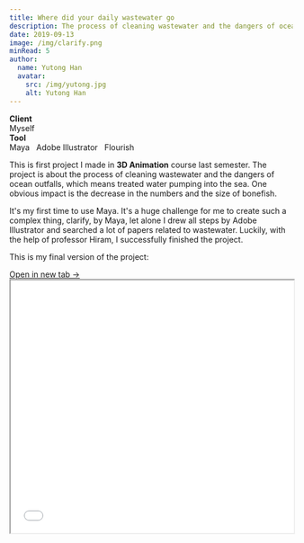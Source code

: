 ```yaml
---
title: Where did your daily wastewater go
description: The process of cleaning wastewater and the dangers of ocean outfalls
date: 2019-09-13
image: /img/clarify.png
minRead: 5
author:
  name: Yutong Han
  avatar:
    src: /img/yutong.jpg
    alt: Yutong Han
---
```


<div class="grid grid-cols-2 gap-4 mb-8">
  <div class="bg-blue-50 rounded-lg p-4">
    <strong>Client</strong><br>
    Myself
  </div>
  <div class="bg-blue-50 rounded-lg p-4">
    <strong>Tool</strong><br>
    Maya &nbsp; Adobe Illustrator &nbsp; Flourish
  </div>
</div>

This is first project I made in **3D Animation** course last semester. The project is about the process of cleaning wastewater and the dangers of ocean outfalls, which means treated water pumping into the sea. One obvious impact is the decrease in the numbers and the size of bonefish.

It's my first time to use Maya. It's a huge challenge for me to create such a complex thing, clarify, by Maya, let alone I drew all steps by Adobe Illustrator and searched a lot of papers related to wastewater. Luckily, with the help of professor Hiram, I successfully finished the project.

This is my final version of the project:

<div class="pdf-container">
  <div class="pdf-header">
    <a href="/file/3d.pdf" target="_blank" class="text-blue-600">
      Open in new tab →
    </a>
  </div>
  <iframe src="/file/3d.pdf" width="100%" height="450px" class="pdf-iframe"></iframe>
</div>
